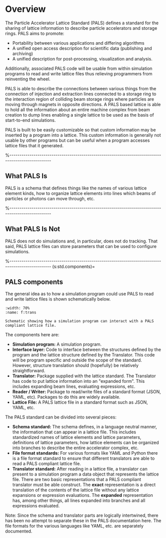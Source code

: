 # Overview

The Particle Accelerator Lattice Standard (PALS) defines a standard for the sharing of lattice information to describe
particle accelerators and storage rings. PALS aims to promote:

 - Portability between various applications and differing algorithms
 - A unified open access description for scientific data (publishing and archiving)
 - A unified description for post-processing, visualization and analysis.

Additionally, associated PALS code will be usable from within simulation programs to read and write
lattice files thus relieving programmers from reinventing the wheel.

PALS is able to describe the connections between various things
from the connection of injection and extraction lines connected to a storage ring to the interaction region
of colliding beam storage rings where particles are moving through magnets in opposite directions. A PALS
based lattice is able to
hold all the information about an entire machine complex from beam creation to dump lines enabling a 
single lattice to be used as the basis of start-to-end simulations.

PALS is built to be easily customizable so that custom information may be inserted by a program into a lattice.
This custom information is generally not usable by other programs but can be useful when a program accesses
lattice files that it generated. 


%---------------------------------------------------------------------------------------------------
## What PALS Is

PALS is a schema that defines things like the names of various lattice element kinds, 
how to organize lattice elements into lines which beams of particles or photons can move through, etc. 

%---------------------------------------------------------------------------------------------------
## What PALS Is Not

PALS does not do simulations and, in particular, does not do tracking. That said, PALS lattice files
can store parameters that can be used to configure simulations. 

%---------------------------------------------------------------------------------------------------
(s:std.components)=
## PALS components

The general idea as to how a simulation program could use PALS to read and write lattice
files is shown schematically below.
```{figure} figures/translator.svg
:width: 70%
:name: f:trans

Schematic showing how a simulation program can interact with a PALS compliant lattice file.
```
The components here are:
- **Simulation program:** A simulation program.
- **Interface layer:** Code to interface between the structures defined by the program and the 
lattice structure defined by the Translator. This code will be program specific and outside the
scope of the standard. However, structure translation should (hopefully) be 
relatively straightforward.
- **Translator:** Package supplied with the lattice standard. The Translator has code to put 
lattice information into an "expanded form". 
This includes expanding beam lines, evaluating expressions, etc.
- **Reader / Writer:** Package to read/write files of a standard format (JSON, YAML, etc). 
Packages to do this are widely available.
- **Lattice File:** A PALS lattice file in a standard format such as JSON, YAML, etc.

The PALS standard can be divided into several pieces:
- **Schema standard:** The schema defines, in a language neutral manner, the information that 
can appear in a lattice file. This includes standardized names of lattice elements and 
lattice parameters, definitions of lattice parameters, how lattice elements can be organized
into branches to describe the entire accelerator complex, etc.
- **File format standards:** For various formats like YAML and Python there is a file format
standard to ensure that different translators are able to read a PALS compliant lattice file.
- **Translator standard:** After reading in a lattice file, a translator can present to
a simulation program a data object that represents the lattice file. 
There are two basic representations that a PALS compliant translator must be able construct.
The **exact** representation is a direct translation of the contents of the lattice file
without any lattice expansions or expression evaluations.
The **expanded** representation has, among other things, all lines expanded into branches 
and all expressions evaluated. 

Note: Since the schema and translator parts are logically intertwined, there has been no attempt
to separate these in the PALS documentation here.
The file formats for the various languages like YAML, etc. are separately documented.

